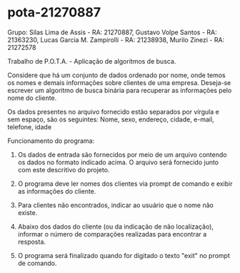 # pota-21270887

Grupo:
Silas Lima de Assis - RA: 21270887, Gustavo Volpe Santos - RA: 21363230, Lucas Garcia M. Zampirolli - RA: 21238938, Murilo Zinezi - RA: 21272578

Trabalho de P.O.T.A. - Aplicação de algoritmos de busca.

Considere que há um conjunto de dados ordenado por nome, onde temos os nomes e demais
informações sobre clientes de uma empresa.
Deseja-se escrever um algoritmo de busca binária para recuperar as informações pelo nome do
cliente.

Os dados presentes no arquivo fornecido estão separados por vírgula e sem espaço, são os
seguintes: Nome, sexo, endereço, cidade, e-mail, telefone, idade

Funcionamento do programa:
1. Os dados de entrada são fornecidos por meio de um arquivo contendo os dados no formato
indicado acima. O arquivo será fornecido junto com este descritivo do projeto.

2. O programa deve ler nomes dos clientes via prompt de comando e exibir as informações do
cliente.

3. Para clientes não encontrados, indicar ao usuário que o nome não existe.

4. Abaixo dos dados do cliente (ou da indicação de não localização), informar o número de
comparações realizadas para encontrar a resposta.

5. O programa será finalizado quando for digitado o texto "exit" no prompt de comando.
